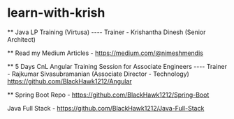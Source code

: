 # learn-with-krish
** Java LP Training (Virtusa) ---- Trainer - Krishantha Dinesh (Senior Architect)

** Read my Medium Articles - https://medium.com/@nimeshmendis

** 5 Days CnL Angular Training Session for Associate Engineers ---- Trainer - Rajkumar Sivasubramanian (Associate Director - Technology)          https://github.com/BlackHawk1212/Angular

** Spring Boot Repo - https://github.com/BlackHawk1212/Spring-Boot

Java Full Stack - https://github.com/BlackHawk1212/Java-Full-Stack
